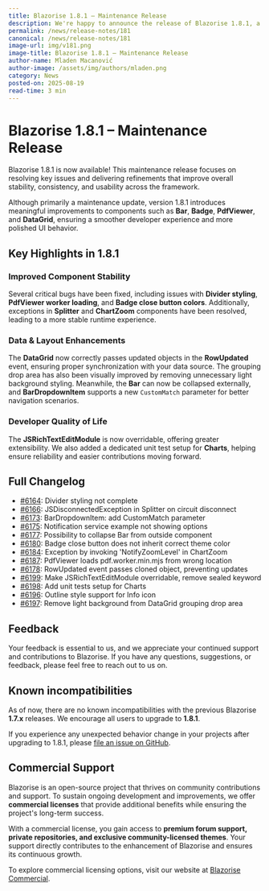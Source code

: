 ```yaml
---
title: Blazorise 1.8.1 – Maintenance Release
description: We're happy to announce the release of Blazorise 1.8.1, a maintenance update that brings important bug fixes and enhancements to ensure a smoother and more stable experience for developers using Blazorise.
permalink: /news/release-notes/181
canonical: /news/release-notes/181
image-url: img/v181.png
image-title: Blazorise 1.8.1 – Maintenance Release
author-name: Mladen Macanović
author-image: /assets/img/authors/mladen.png
category: News
posted-on: 2025-08-19
read-time: 3 min
---
```


# Blazorise 1.8.1 – Maintenance Release

Blazorise 1.8.1 is now available! This maintenance release focuses on resolving key issues and delivering refinements that improve overall stability, consistency, and usability across the framework.

Although primarily a maintenance update, version 1.8.1 introduces meaningful improvements to components such as **Bar**, **Badge**, **PdfViewer**, and **DataGrid**, ensuring a smoother developer experience and more polished UI behavior.

## Key Highlights in 1.8.1

### Improved Component Stability

Several critical bugs have been fixed, including issues with **Divider styling**, **PdfViewer worker loading**, and **Badge close button colors**. Additionally, exceptions in **Splitter** and **ChartZoom** components have been resolved, leading to a more stable runtime experience.

### Data & Layout Enhancements

The **DataGrid** now correctly passes updated objects in the **RowUpdated** event, ensuring proper synchronization with your data source. The grouping drop area has also been visually improved by removing unnecessary light background styling. Meanwhile, the **Bar** can now be collapsed externally, and **BarDropdownItem** supports a new `CustomMatch` parameter for better navigation scenarios.

### Developer Quality of Life

The **JSRichTextEditModule** is now overridable, offering greater extensibility. We also added a dedicated unit test setup for **Charts**, helping ensure reliability and easier contributions moving forward.

## Full Changelog

- [#6164](https://github.com/Megabit/Blazorise/issues/6164): Divider styling not complete
- [#6166](https://github.com/Megabit/Blazorise/issues/6166): JSDisconnectedException in Splitter on circuit disconnect
- [#6173](https://github.com/Megabit/Blazorise/issues/6173): BarDropdownItem: add CustomMatch parameter
- [#6175](https://github.com/Megabit/Blazorise/issues/6175): Notification service example not showing options
- [#6177](https://github.com/Megabit/Blazorise/issues/6177): Possibility to collapse Bar from outside component
- [#6180](https://github.com/Megabit/Blazorise/issues/6180): Badge close button does not inherit correct theme color
- [#6184](https://github.com/Megabit/Blazorise/issues/6184): Exception by invoking 'NotifyZoomLevel' in ChartZoom
- [#6187](https://github.com/Megabit/Blazorise/issues/6187): PdfViewer loads pdf.worker.min.mjs from wrong location
- [#6178](https://github.com/Megabit/Blazorise/issues/6178): RowUpdated event passes cloned object, preventing updates
- [#6199](https://github.com/Megabit/Blazorise/issues/6199): Make JSRichTextEditModule overridable, remove sealed keyword
- [#6198](https://github.com/Megabit/Blazorise/issues/6198): Add unit tests setup for Charts
- [#6196](https://github.com/Megabit/Blazorise/issues/6196): Outline style support for Info icon
- [#6197](https://github.com/Megabit/Blazorise/issues/6197): Remove light background from DataGrid grouping drop area

## Feedback

Your feedback is essential to us, and we appreciate your continued support and contributions to Blazorise. If you have any questions, suggestions, or feedback, please feel free to reach out to us on.

## Known incompatibilities

As of now, there are no known incompatibilities with the previous Blazorise **1.7.x** releases. We encourage all users to upgrade to **1.8.1**.

If you experience any unexpected behavior change in your projects after upgrading to 1.8.1, please [file an issue on GitHub](https://github.com/Megabit/Blazorise/issues).

## Commercial Support

Blazorise is an open-source project that thrives on community contributions and support. To sustain ongoing development and improvements, we offer **commercial licenses** that provide additional benefits while ensuring the project's long-term success.

With a commercial license, you gain access to **premium forum support, private repositories, and exclusive community-licensed themes**. Your support directly contributes to the enhancement of Blazorise and ensures its continuous growth.

To explore commercial licensing options, visit our website at [Blazorise Commercial](https://blazorise.com/commercial).
